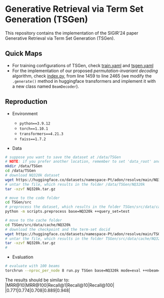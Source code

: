 # Generative Retrieval via Term Set Generation (TSGen)

This repository contains the implementation of the SIGIR'24 paper Generative Retrieval via Term Set Generation (TSGen).

## Quick Maps
- For training configurations of TSGen, check [train.yaml](src/data/config/mode/train.yaml) and [tsgen.yaml](src/data/config/tsgen.yaml)
- For the implementation of our proposed *permutation-invariant decoding* algorithm, check [index.py](src/utils/index.py), from line 1459 to line 2465 (we modify the `.generate()` method in huggingface transformers and implement it with a new class named `BeamDecoder`).

## Reproduction
- Environment
  - `python==3.9.12`
  - `torch==1.10.1`
  - `transformers==4.21.3`
  - `faiss==1.7.2`

- Data
```bash
# suppose you want to save the dataset at /data/TSGen
# NOTE: if you prefer another location, remember to set 'data_root' and 'plm_root' in src/data/config/base/_default.yaml accordingly
mkdir /data/TSGen
cd /data/TSGen
# download NQ320k dataset
wget https://huggingface.co/datasets/namespace-Pt/adon/resolve/main/NQ320k.tar.gz?download=true -O NQ320k.tar.gz
# untar the file, which results in the folder /data/TSGen/NQ320k
tar -xzvf NQ320k.tar.gz

# move to the code folder
cd TSGen/src
# preprocess the dataset, which results in the folder TSGen/src/data/cache/NQ320k/dataset
python -m scripts.preprocess base=NQ320k ++query_set=test

# move to the cache folder
cd TSGen/src/data/cache/NQ320k
# download the checkpoint and the term-set docid
wget https://huggingface.co/datasets/namespace-Pt/adon/resolve/main/TSGen.tar.gz?download=true -O TSGen.tar.gz
# untar the file, which results in the folder TSGen/src/data/cache/NQ320k/ckpts and TSGen/src/data/cache/NQ320k/codes
tar -xzvf NQ320k.tar.gz
# 
```

- Evaluation
```bash
# evaluate with 100 beams
torchrun --nproc_per_node 8 run.py TSGen base=NQ320k mode=eval ++nbeam=100 ++eval_batch_size=20
```
The results should be similar to:
|MRR@10|MRR@100|Recall@1|Recall@10|Recall@100|
|0.771|0.774|0.708|0.889|0.948|
